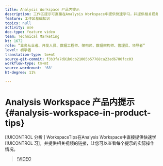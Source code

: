 ```yaml
---
title: Analysis Workspace 产品内提示
description: 工作区提示可直接在Analysis Workspace中提供快速学习，并提供相关视频的链接，以便您查看每个提示的实际操作情况。
feature: 工作区基础知识
topics: null
activity: use
doc-type: feature video
team: Technical Marketing
kt: 1672
role: “业务从业者、开发人员、数据工程师、架构师、数据架构师、管理员、领导者”
level: 初学者
translation-type: tm+mt
source-git-commit: f3b3fa7d91b0cb21005b57768ca23ed6700fcc03
workflow-type: tm+mt
source-wordcount: '68'
ht-degree: 11%

---
```



# Analysis Workspace 产品内提示 {#analysis-workspace-in-product-tips}

[!UICONTROL 分析 ] WorkspaceTips在Analysis Workspace中直接提供快速学 [!UICONTROL 习]，并提供相关视频的链接，让您可以查看每个提示的实际操作情况。

>[!VIDEO](https://video.tv.adobe.com/v/23135/?quality=12)
